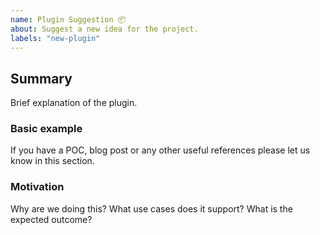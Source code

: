 ```yaml
---
name: Plugin Suggestion 📦
about: Suggest a new idea for the project.
labels: "new-plugin"
---
```


<!--
  To make it easier for us to help you, please include as much useful information as possible.

  Useful Links:
  - Wiki: https://docs.garak.ai/garak

  Before opening a new issue, please search existing issues https://github.com/leondz/garak/issues
-->

## Summary

Brief explanation of the plugin.

### Basic example

If you have a POC, blog post or any other useful references please let us know in this section.

### Motivation

Why are we doing this? What use cases does it support? What is the expected outcome?
